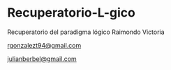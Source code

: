 # Recuperatorio-L-gico
Recuperatorio del paradigma lógico Raimondo Victoria 

rgonzalezt94@gmail.com

julianberbel@gmail.com
